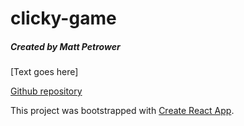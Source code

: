 # clicky-game
##### Created by Matt Petrower

[Text goes here]

[Github repository](https://github.com/msp9612/clicky-game)

This project was bootstrapped with [Create React App](https://github.com/facebook/create-react-app).
